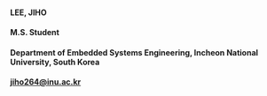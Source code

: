 #### LEE, JIHO
#### M.S. Student
#### Department of Embedded Systems Engineering, Incheon National University, South Korea
#### jiho264@inu.ac.kr  
